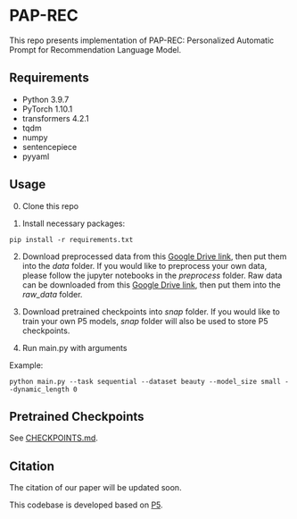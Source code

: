 # PAP-REC

This repo presents implementation of PAP-REC: Personalized Automatic Prompt for Recommendation Language Model.

## Requirements

- Python 3.9.7
- PyTorch 1.10.1
- transformers 4.2.1
- tqdm
- numpy
- sentencepiece
- pyyaml

## Usage

0. Clone this repo

1. Install necessary packages:

```
pip install -r requirements.txt
```

2. Download preprocessed data from this [Google Drive link](https://drive.google.com/file/d/1qGxgmx7G_WB7JE4Cn_bEcZ_o_NAJLE3G/view?usp=sharing), then put them into the *data* folder. If you would like to preprocess your own data, please follow the jupyter notebooks in the *preprocess* folder. Raw data can be downloaded from this [Google Drive link](https://drive.google.com/file/d/1uE-_wpGmIiRLxaIy8wItMspOf5xRNF2O/view?usp=sharing), then put them into the *raw_data* folder.

3. Download pretrained checkpoints into *snap* folder. If you would like to train your own P5 models, *snap* folder will also be used to store P5 checkpoints.

4. Run main.py with arguments

Example:
```
python main.py --task sequential --dataset beauty --model_size small --dynamic_length 0
```

## Pretrained Checkpoints
See [CHECKPOINTS.md](snap/CHECKPOINTS.md).

## Citation

The citation of our paper will be updated soon.

This codebase is developed based on [P5](https://github.com/jeykigung/P5).
